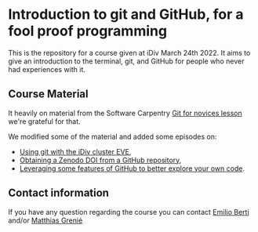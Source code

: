 # Introduction to git and GitHub, for a fool proof programming

This is the repository for a course given at iDiv March 24th 2022.
It aims to give an introduction to the terminal, git, and GitHub for people who
never had experiences with it.

## Course Material

It heavily on material from the Software Carpentry
[Git for novices lesson](https://swcarpentry.github.io/git-novice/)
we're grateful for that.

We modified some of the material and added some episodes on:

* [Using git with the iDiv cluster EVE](https://emilio-berti.github.io/idiv-git-introduction/19-git_on_eve/index.html),
* [Obtaining a Zenodo DOI from a GitHub repository](https://emilio-berti.github.io/idiv-git-introduction/21-github_zenodo/index.html),
* [Leveraging some features of GitHub to better explore your own code](https://emilio-berti.github.io/idiv-git-introduction/22-github-navigating-code/index.html).

## Contact information

If you have any question regarding the course you can contact
[Emilio Berti](@emilio-berti) and/or [Matthias Grenié](@Rekyt)
